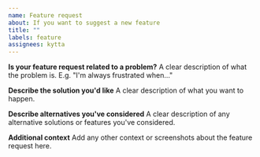 ```yaml
---
name: Feature request
about: If you want to suggest a new feature
title: ""
labels: feature
assignees: kytta
---
```


**Is your feature request related to a problem?**
A clear description of what the problem is. E.g. "I'm always frustrated when..."

**Describe the solution you'd like**
A clear description of what you want to happen.

**Describe alternatives you've considered**
A clear description of any alternative solutions or features you've considered.

**Additional context**
Add any other context or screenshots about the feature request here.
